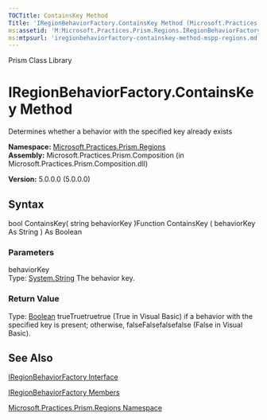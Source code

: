 ```yaml
---
TOCTitle: ContainsKey Method
Title: 'IRegionBehaviorFactory.ContainsKey Method (Microsoft.Practices.Prism.Regions)'
ms:assetid: 'M:Microsoft.Practices.Prism.Regions.IRegionBehaviorFactory.ContainsKey(System.String)'
ms:mtpsurl: 'iregionbehaviorfactory-containskey-method-mspp-regions.md'
---
```


Prism Class Library

IRegionBehaviorFactory.ContainsKey Method
=============================================

Determines whether a behavior with the specified key already exists

**Namespace:** [Microsoft.Practices.Prism.Regions](https://msdn.microsoft.com/library/microsoft.practices.prism.regions)
**Assembly:** Microsoft.Practices.Prism.Composition (in Microsoft.Practices.Prism.Composition.dll)

**Version:** 5.0.0.0 (5.0.0.0)

## Syntax


bool ContainsKey( string behaviorKey )Function ContainsKey ( behaviorKey As String ) As Boolean

### Parameters

behaviorKey  
Type: [System.String](http://msdn.microsoft.com/en-us/library/s1wwdcbf)
The behavior key.

### Return Value

Type: [Boolean](http://msdn.microsoft.com/en-us/library/a28wyd50)
trueTruetruetrue (True in Visual Basic) if a behavior with the specified key is present; otherwise, falseFalsefalsefalse (False in Visual Basic).

See Also
--------


[IRegionBehaviorFactory Interface](https://msdn.microsoft.com/library/microsoft.practices.prism.regions.iregionbehaviorfactory)

[IRegionBehaviorFactory Members](https://msdn.microsoft.com/allmembers.t:microsoft.practices.prism.regions.iregionbehaviorfactory)

[Microsoft.Practices.Prism.Regions Namespace](https://msdn.microsoft.com/library/microsoft.practices.prism.regions)
